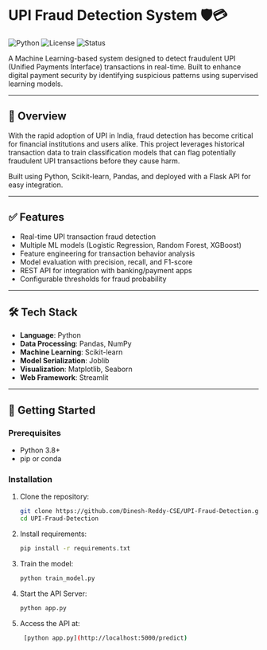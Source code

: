 # UPI Fraud Detection System 🛡️💳

![Python](https://img.shields.io/badge/Python-3.8%2B-blue?logo=python)
![License](https://img.shields.io/badge/License-MIT-green)
![Status](https://img.shields.io/badge/Status-Active-brightgreen)

A Machine Learning-based system designed to detect fraudulent UPI (Unified Payments Interface) transactions in real-time. Built to enhance digital payment security by identifying suspicious patterns using supervised learning models.

---

## 📌 Overview

With the rapid adoption of UPI in India, fraud detection has become critical for financial institutions and users alike. This project leverages historical transaction data to train classification models that can flag potentially fraudulent UPI transactions before they cause harm.

Built using Python, Scikit-learn, Pandas, and deployed with a Flask API for easy integration.

---

## ✅ Features

- Real-time UPI transaction fraud detection
- Multiple ML models (Logistic Regression, Random Forest, XGBoost)
- Feature engineering for transaction behavior analysis
- Model evaluation with precision, recall, and F1-score
- REST API for integration with banking/payment apps
- Configurable thresholds for fraud probability

---

## 🛠️ Tech Stack

- **Language**: Python  
- **Data Processing**: Pandas, NumPy  
- **Machine Learning**: Scikit-learn  
- **Model Serialization**: Joblib  
- **Visualization**: Matplotlib, Seaborn  
- **Web Framework**: Streamlit  

---

## 🚀 Getting Started

### Prerequisites

- Python 3.8+
- pip or conda

### Installation

1. Clone the repository:
   ```bash
   git clone https://github.com/Dinesh-Reddy-CSE/UPI-Fraud-Detection.git
   cd UPI-Fraud-Detection

2. Install requirements:
   ```bash
   pip install -r requirements.txt

3. Train the model:
    ```bash
    python train_model.py

4. Start the API Server:
    ```bash
    python app.py

5. Access the API at:
   ```bash
    [python app.py](http://localhost:5000/predict)

